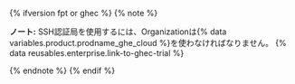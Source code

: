 {% ifversion fpt or ghec %}
{% note %}

**ノート:** SSH認証局を使用するには、Organizationは{% data variables.product.prodname_ghe_cloud %}を使わなければなりません。 {% data reusables.enterprise.link-to-ghec-trial %}


{% endnote %}
{% endif %}
